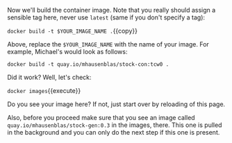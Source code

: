 Now we'll build the container image. Note that you really should assign a sensible tag here, never use `latest` (same if you don't specify a tag):

`docker build -t $YOUR_IMAGE_NAME .`{{copy}}

Above, replace the `$YOUR_IMAGE_NAME` with the name of your image. For example, Michael's would look as follows:

`docker build -t quay.io/mhausenblas/stock-con:tcw0 .`

Did it work? Well, let's check:

`docker images`{{execute}}

Do you see your image here? If not, just start over by reloading of this page.

Also, before you proceed make sure that you see an image called `quay.io/mhausenblas/stock-gen:0.3` in the images, there. This one is pulled in the background and you can only do the next step if this one is present.